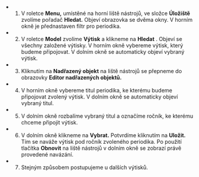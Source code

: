   * 1)	V roletce **Menu,** umístěné na horní liště nástrojů, ve složce **Úložiště** zvolíme pořadač **Hledat.** Objeví obrazovka se dvěma okny. V horním okně je přednastaven filtr pro periodika.
  * 2)	V roletce **Model** zvolíme **Výtisk** a klikneme na **Hledat** . Objeví se všechny založené výtisky. V horním okně vybereme výtisk, který budeme připojovat. V dolním okně se automaticky objeví vybraný výtisk.
  * 3)	Kliknutím na **Nadřazený objekt** na liště nástrojů se přepneme do obrazovky **Editor nadřazených objektů.**
  * 4)	V horním okně vybereme titul periodika, ke kterému budeme připojovat zvolený výtisk. V dolním okně se automaticky objeví vybraný titul.
  * 5)	V dolním okně rozbalíme vybraný titul a označíme ročník, ke kterému chceme připojit výtisk.
  * 6)	V dolním okně klikneme na **Vybrat.** Potvrdíme kliknutím na **Uložit.** Tím se naváže výtisk pod ročník zvoleného periodika. Po použití tlačítka **Obnovit** na liště nástrojů v dolním okně se zobrazí právě provedené navázání.
  * 7)	Stejným způsobem postupujeme u dalších výtisků.